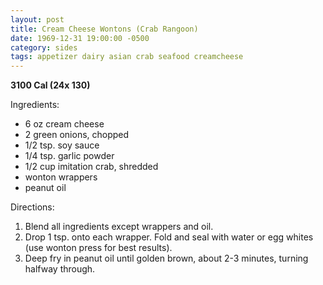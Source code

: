```yaml
---
layout: post
title: Cream Cheese Wontons (Crab Rangoon)
date: 1969-12-31 19:00:00 -0500
category: sides
tags: appetizer dairy asian crab seafood creamcheese
---
```

<b>3100 Cal (24x 130)</b>
<p>Ingredients:</p><ul>
<li>6 oz	cream cheese</li>
<li>2	green onions, chopped</li>
<li>1/2 tsp.	soy sauce</li>
<li>1/4 tsp.	garlic powder</li>
<li>1/2 cup	imitation crab, shredded</li>
<li>	wonton wrappers</li>
<li>	peanut oil</li>
</ul>
<p>Directions:</p>
<ol>
<li>Blend all ingredients except wrappers and oil.</li>
<li>Drop 1 tsp. onto each wrapper.  Fold and seal with water or egg whites (use wonton press for best results).</li>
<li>Deep fry in peanut oil until golden brown, about 2-3 minutes, turning halfway through.</li>
</ol>
